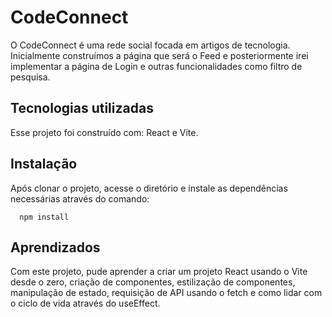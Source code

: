 # CodeConnect

O CodeConnect é uma rede social focada em artigos de tecnologia. Inicialmente construímos a página que será o Feed e posteriormente irei implementar a página de Login e outras funcionalidades como filtro de pesquisa.

## Tecnologias utilizadas

Esse projeto foi construído com:
React e Vite.

## Instalação

Após clonar o projeto, acesse o diretório e instale as dependências necessárias através do comando:

```
  npm install
```

## Aprendizados

Com este projeto, pude aprender a criar um projeto React usando o Vite desde o zero, criação de componentes, estilização de componentes, manipulação de estado, requisição de API usando o fetch e como lidar com o ciclo de vida através do useEffect.
